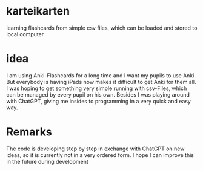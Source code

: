 # karteikarten
learning flashcards from simple csv files, which can be loaded and stored to local computer

# idea
I am using Anki-Flashcards for a long time and I want my pupils to use Anki. But everybody is having iPads now makes it difficult to get Anki for them all. I was hoping to get something very simple running with csv-Files, which can be managed by 
every pupil on his own.
Besides I was playing around with ChatGPT, giving me insides to programming in a very quick and easy way.

# Remarks
The code is developing step by step in exchange with ChatGPT on new ideas, so it is currently not in a very ordered form. I hope I can improve this in the future during development
